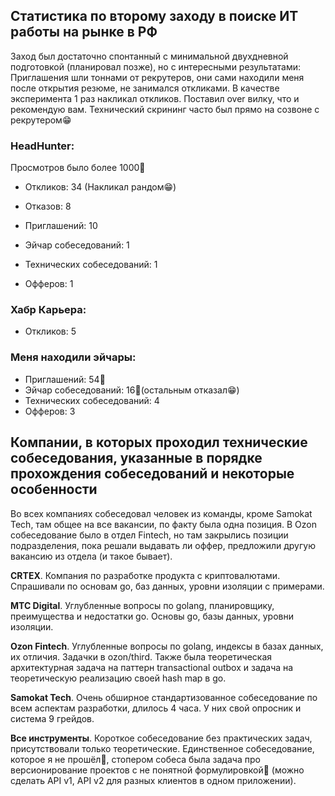 ## Статистика по второму заходу в поиске ИТ работы на рынке в РФ

Заход был достаточно спонтанный с минимальной двухдневной подготовкой (планировал позже), но с интересными результатами:
Приглашения шли тоннами от рекрутеров, они сами находили меня после открытия резюме, не занимался откликами.
В качестве эксперимента 1 раз накликал откликов.
Поставил over вилку, что и рекомендую вам.
Технический скрининг часто был прямо на созвоне с рекрутером😁

### HeadHunter:
Просмотров было более 1000👀

- Откликов: 34 (Накликал рандом😁)
- Отказов: 8
- Приглашений: 10

- Эйчар собеседований: 1
- Технических собеседований: 1
- Офферов: 1

### Хабр Карьера:

- Откликов: 5

### Меня находили эйчары:

- Приглашений: 54🫠
- Эйчар собеседований: 16🫠(остальным отказал😁)
- Технических собеседований: 4
- Офферов: 3

## Компании, в которых проходил технические собеседования, указанные в порядке прохождения собеседований и некоторые особенности
Во всех компаниях собеседовал человек из команды, кроме Samokat Tech, там общее на все вакансии, по факту была одна 
позиция.
В Ozon собеседование было в отдел Fintech, но там закрылись позиции подразделения, пока решали выдавать ли оффер, 
предложили другую вакансию из отдела (и такое бывает).

**CRTEX**. Компания по разработке продукта с криптовалютами. Спрашивали по основам go, баз данных, 
уровни изоляции с примерами.

**MTC Digital**. Углубленные вопросы по golang, планировщику, преимущества и недостатки go. Основы go, базы данных, 
уровни изоляции.

**Ozon Fintech**. Углубленные вопросы по golang, индексы в базах данных, их отличия. Задачки в ozon/third.
Также была теоретическая архитектурная задача на паттерн transactional outbox и задача на теоретическую реализацию 
своей hash map в go.

**Samokat Tech**. Очень обширное стандартизованное собеседование по всем аспектам разработки, длилось 4 часа. У них 
свой опросник и система 9 грейдов.

**Все инструменты**. Короткое собеседование без практических задач, присутствовали только теоретические. 
Единственное собеседование, которое я не прошёл👾, стопером собеса была задача про версионирование проектов
с не понятной формулировкой🌚 (можно сделать API v1, API v2 для разных клиентов в одном приложении).